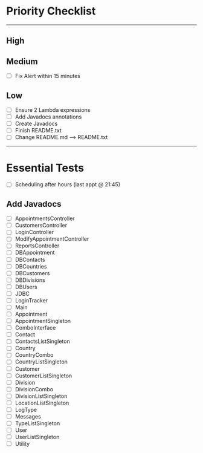 # Priority Checklist

--- 
## High



## Medium
- [ ] Fix Alert within 15 minutes

## Low
- [ ] Ensure 2 Lambda expressions
- [ ] Add Javadocs annotations
- [ ] Create Javadocs
- [ ] Finish README.txt
- [ ] Change README.md --> README.txt 

---

# Essential Tests

- [ ] Scheduling after hours (last appt @ 21:45)

## Add Javadocs

- [ ] AppointmentsController
- [ ] CustomersController
- [ ] LoginController
- [ ] ModifyAppointmentController
- [ ] ReportsController
- [ ] DBAppointment
- [ ] DBContacts
- [ ] DBCountries
- [ ] DBCustomers
- [ ] DBDivisions
- [ ] DBUsers
- [ ] JDBC
- [ ] LoginTracker
- [ ] Main
- [ ] Appointment
- [ ] AppointmentSingleton
- [ ] ComboInterface
- [ ] Contact
- [ ] ContactsListSingleton
- [ ] Country
- [ ] CountryCombo
- [ ] CountryListSingleton
- [ ] Customer
- [ ] CustomerListSingleton
- [ ] Division
- [ ] DivisionCombo
- [ ] DivisionListSingleton
- [ ] LocationListSingleton
- [ ] LogType
- [ ] Messages
- [ ] TypeListSingleton
- [ ] User
- [ ] UserListSingleton
- [ ] Utility